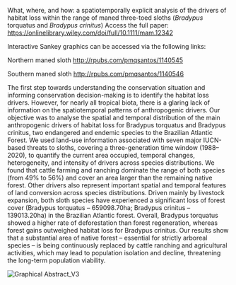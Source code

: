 What, where, and how: a spatiotemporally explicit analysis of the drivers of habitat loss within the range of maned three-toed sloths (<i>Bradypus</i> torquatus and <i>Bradypus crinitus</i>)
Access the full paper: https://onlinelibrary.wiley.com/doi/full/10.1111/mam.12342

Interactive Sankey graphics can be accessed via the following links: 

Northern maned sloth 
http://rpubs.com/pmqsantos/1140545

Southern maned sloth
http://rpubs.com/pmqsantos/1140546

The first step towards understanding the conservation situation and informing conservation decision-making is to identify the habitat loss drivers. However, for nearly all tropical biota, there is a glaring lack of information on the spatiotemporal patterns of anthropogenic drivers. Our objective was to analyse the spatial and temporal distribution of the main anthropogenic drivers of habitat loss for Bradypus torquatus and Bradypus crinitus, two endangered and endemic species to the Brazilian Atlantic Forest. We used land-use information associated with seven major IUCN-based threats to sloths, covering a three-generation time window (1988–2020), to quantify the current area occupied, temporal changes, heterogeneity, and intensity of drivers across species distributions. We found that cattle farming and ranching dominate the range of both species (from 49% to 56%) and cover an area larger than the remaining native forest. Other drivers also represent important spatial and temporal features of land conversion across species distributions. Driven mainly by livestock expansion, both sloth species have experienced a significant loss of forest cover (Bradypus torquatus – 659098.70ha; Bradypus crinitus – 139013.20ha) in the Brazilian Atlantic forest. Overall, Bradypus torquatus showed a higher rate of deforestation than forest regeneration, whereas forest gains outweighed habitat loss for Bradypus crinitus. Our results show that a substantial area of native forest – essential for strictly arboreal species – is being continuously replaced by cattle ranching and agricultural activities, which may lead to population isolation and decline, threatening the long-term population viability.

![Graphical Abstract_V3](https://github.com/pmqsantos/Maned_sloths_threats/assets/65026755/11eb35cb-6504-46d3-8a1c-00d72c18b517)
